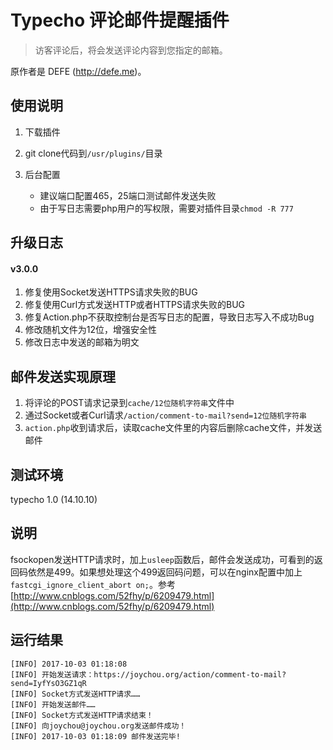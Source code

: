 
# Typecho 评论邮件提醒插件

>访客评论后，将会发送评论内容到您指定的邮箱。

原作者是  DEFE (http://defe.me)。


## 使用说明

1. 下载插件

2. git clone代码到`/usr/plugins/`目录

3. 后台配置
	- 建议端口配置465，25端口测试邮件发送失败 
	- 由于写日志需要php用户的写权限，需要对插件目录`chmod -R 777`

## 升级日志

#### v3.0.0 

1. 修复使用Socket发送HTTPS请求失败的BUG
2. 修复使用Curl方式发送HTTP或者HTTPS请求失败的BUG
3. 修复Action.php不获取控制台是否写日志的配置，导致日志写入不成功Bug
4. 修改随机文件为12位，增强安全性
5. 修改日志中发送的邮箱为明文


## 邮件发送实现原理

1. 将评论的POST请求记录到`cache/12位随机字符串`文件中
2. 通过Socket或者Curl请求`/action/comment-to-mail?send=12位随机字符串`
3. `action.php`收到请求后，读取cache文件里的内容后删除cache文件，并发送邮件

## 测试环境

typecho 1.0 (14.10.10)

## 说明

fsockopen发送HTTP请求时，加上`usleep`函数后，邮件会发送成功，可看到的返回码依然是499。如果想处理这个499返回码问题，可以在nginx配置中加上`fastcgi_ignore_client_abort on;`。参考[http://www.cnblogs.com/52fhy/p/6209479.html](http://www.cnblogs.com/52fhy/p/6209479.html)

## 运行结果

```
[INFO] 2017-10-03 01:18:08
[INFO] 开始发送请求：https://joychou.org/action/comment-to-mail?send=IyfYsO3GZ1qR
[INFO] Socket方式发送HTTP请求……
[INFO] 开始发送邮件……
[INFO] Socket方式发送HTTP请求结束！
[INFO] 向joychou@joychou.org发送邮件成功！
[INFO] 2017-10-03 01:18:09 邮件发送完毕!
```
